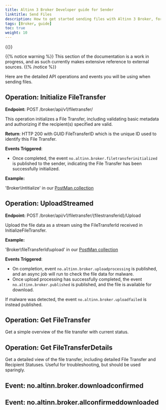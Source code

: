 ```yaml
---
title: Altinn 3 Broker Developer guide for Sender
linktitle: Send Files
description: How to get started sending files with Altinn 3 Broker, for developers
tags: [Broker, guide]
toc: true
weight: 10
---
```


{{<children />}}

{{% notice warning  %}}
This section of the documentation is a work in progress, and as such currently makes extensive reference to external sources.
{{% /notice %}}

Here are the detailed API operations and events you will be using when sending files.

## Operation: Initialize FileTransfer

**Endpoint:** POST /broker/api/v1/filetransfer/

This operation initializes a File Transfer, including validating basic metadata and authorizing if the recipient(s) specified are valid.

**Return**: HTTP 200 with GUID FileTransferID which is the unique ID used to identify this File Transfer.

**Events Triggered**:

- Once completed, the event `no.altinn.broker.filetransferinitialized` is published to the sender, indicating the File Transfer has been successfully initialized.

**Example:**

'Broker\Intitialize' in our [PostMan collection](https://github.com/Altinn/altinn-broker/blob/main/altinn3-broker-postman-collection.json)

## Operation: UploadStreamed

**Endpoint:** POST /broker/api/v1/filetransfer/{filestransferid}/Upload

Upload the file data as a stream using the FileTransferId received in InitializeFileTransfer.

**Example:**

'Broker\fileTransferId\upload' in our [PostMan collection](https://github.com/Altinn/altinn-broker/blob/main/altinn3-broker-postman-collection.json)

**Events Triggered**:

- On completion, event `no.altinn.broker.uploadprocessing` is published, and an async job will run to check the file data for malware.
- Once upload processing has successfully completed, the event `no.altinn.broker.published` is published, and the file is available for download.

If malware was detected, the event `no.altinn.broker.uploadfailed` is instead published.

## Operation: Get FileTransfer

Get a simple overview of the file transfer with current status.

## Operation: Get FileTransferDetails

Get a detailed view of the file transfer, including detailed File Transfer and Recipient Statuses. Useful for troubleshooting, but should be used sparingly.

## Event: no.altinn.broker.downloadconfirmed

## Event: no.altinn.broker.allconfirmeddownloaded